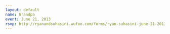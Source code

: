 ```yaml
---
layout: default
name: Grandpa
event: June 21, 2013
rsvp: http://ryanandsuhasini.wufoo.com/forms/ryan-suhasini-june-21-2013/
---
```

